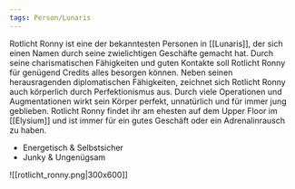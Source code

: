 ```yaml
---
tags: Person/Lunaris
---
```

Rotlicht Ronny ist eine der bekanntesten Personen in [[Lunaris]], der sich einen Namen durch seine zwielichtigen Geschäfte gemacht hat. Durch seine charismatischen Fähigkeiten und guten Kontakte soll Rotlicht Ronny für genügend Credits alles besorgen können. Neben seinen herausragenden diplomatischen Fähigkeiten, zeichnet sich Rotlicht Ronny auch körperlich durch Perfektionismus aus. Durch viele Operationen und Augmentationen wirkt sein Körper perfekt, unnatürlich und für immer jung geblieben. Rotlicht Ronny findet ihr am ehesten auf dem Upper Floor im [[Elysium]] und ist immer für ein gutes Geschäft oder ein Adrenalinrausch zu haben.

- Energetisch & Selbstsicher
- Junky & Ungenügsam

![[rotlicht_ronny.png|300x600]]

